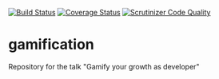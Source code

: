 [![Build Status](https://travis-ci.org/heiglandreas/gamification.svg?branch=master)](https://travis-ci.org/heiglandreas/gamification)
[![Coverage Status](https://coveralls.io/repos/github/heiglandreas/gamification/badge.svg)](https://coveralls.io/github/heiglandreas/gamification)
[![Scrutinizer Code Quality](https://scrutinizer-ci.com/g/heiglandreas/gamification/badges/quality-score.png?b=master)](https://scrutinizer-ci.com/g/heiglandreas/gamification/?branch=master)

# gamification
Repository for the talk "Gamify your growth as developer"
